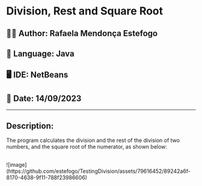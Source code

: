 <h1>Division, Rest and Square Root</h1>
<h2>🧙‍♀️ Author: Rafaela Mendonça Estefogo</h2>
<h2>📝 Language: Java</h2>
<h2>🖥️ IDE: NetBeans</h2>
<h2>📆 Date: 14/09/2023</h2>
<hr>
<h2>Description:</h2>
<p>The program calculates the division and the rest of the division of two numbers, and the square root of the numerator, as shown below:</p>
<br>
![image](https://github.com/estefogo/TestingDivision/assets/79616452/89242a6f-8170-4638-9f11-788f23986606)

